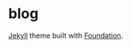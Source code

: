 blog
==================

[Jekyll][jekyll] theme built with [Foundation][foundation]. 

[foundation]: http://foundation.zurb.com/
[jekyll]: http://jekyllrb.com/
